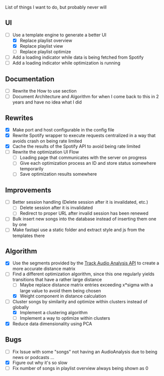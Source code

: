 List of things I want to do, but probably never will
## UI
- [ ] Use a template engine to generate a better UI
  - [x] Replace playlist overview
  - [x] Replace playlist view
  - [ ] Replace playlist optimize
- [ ] Add a loading indicator while data is being fetched from Spotify
- [ ] Add a loading indicator while optimization is running
## Documentation
- [ ] Rewrite the How to use section
- [ ] Document Architecture and Algorithm for when I come back to this in 2 years and have no idea what I did
## Rewrites
- [x] Make port and host configurable in the config file
- [x] Rewrite Spotify wrapper to execute requests centralized in a way that avoids crash on being rate limited
- [x] Cache the results of the Spotify API to avoid being rate limited
- [ ] Rewrite the optimization UI Flow
  - [ ] Loading page that communicates with the server on progress
  - [ ] Give each optimization process an ID and store status somewhere temporarily
  - [ ] Save optimization results somewhere
## Improvements
- [ ] Better session handling (Delete session after it is invalidated, etc.)
  - [ ] Delete session after it is invalidated
  - [ ] Redirect to proper URL after invalid session has been renewed
- [ ] Bulk insert new songs into the database instead of inserting them one by one
- [ ] Make fastapi use a static folder and extract style and js from the templates there
## Algorithm
- [x] Use the segments provided by the [Track Audio Analysis API](https://developer.spotify.com/documentation/web-api/reference/get-audio-analysis) to create a more accurate distance matrix
- [ ] Find a different optimization algorithm, since this one regularly yields transitions that have a rather large distance
    - [ ] Maybe replace distance matrix entries exceeding x*sigma with a large value to avoid them being chosen
    - [x] Weight component in distance calculation
- [ ] Cluster songs by similarity and optimize within clusters instead of globally
  - [x] Implement a clustering algorithm
  - [ ] Implement a way to optimize within clusters
- [x] Reduce data dimensionality using PCA
## Bugs
- [ ] Fix Issue with some "songs" not having an AudioAnalysis due to being news or podcasts ...
- [x] Figure out why it's so slow
- [ ] Fix number of songs in playlist overview always being shown as 0